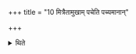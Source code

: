 +++
title = "10 मित्रैतामुखाम् पचेति पच्यमानान्"

+++

<details><summary>थिते</summary>

मित्रैतामुखां पचेति पच्यमानां तिसृभिर्मैत्रीभिरुपचरति १०
</details>
